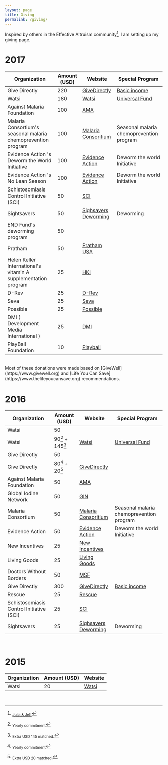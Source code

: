 ```yaml
---
layout: page
title: Giving
permalink: /giving/
---
```


Inspired by others in the Effective Altruism community[^1], I am setting up my giving page.

# 2017

| Organization   | Amount (USD)  | Website  	    | Special Program  |
| -------------  | ------------- |---------------   | ---------------- |
| Give Directly  | 220  		 |[GiveDirectly](http://givedirectly.org)        |  [Basic income](https://www.givedirectly.org/basic-income)  |
| Watsi          | 180           |[Watsi](http://watsi.org) | [Universal Fund](https://watsi.org/universal-fund)|
| Against Malaria Foundation          | 100  		     |  [AMA](https://www.againstmalaria.com/)                |                  |
|Malaria Consortium's seasonal malaria chemoprevention program| 100 | [Malaria Consoritium](http://www.malariaconsortium.org/) | Seasonal malaria chemoprevention program  |
|Evidence Action 's Deworm the World Initiative | 100 | [Evidence Action](https://www.evidenceaction.org/dewormtheworld) | Deworm the world Initiative  |
|Evidence Action 's No Lean Season | 100 | [Evidence Action](https://www.evidenceaction.org/dewormtheworld) | Deworm the world Initiative  |
| Schistosomiasis Control Initiative (SCI)  | 50 	 | [SCI](http://www.imperial.ac.uk/schistosomiasis-control-initiative) | |   
| Sightsavers   | 50  	 | [Sighsavers Deworming](http://www.sightsaversusa.org/) | Deworming |   
|END Fund's deworming program	| 50 | | |
|Pratham  | 50 | [Pratham USA](http://prathamusa.org/) |  |
| Helen Keller International's vitamin A supplementation program	| 25 | [HKI](http://www.hki.org/)| |
| D-Rev | 25 | [D-Rev](http://d-rev.org/) | |
|Seva	| 25 | [Seva](http://www.seva.org/)| |
|Possible|25 | [Possible](https://possiblehealth.org/)| |
|DMI ( Development Media International ) |	25 |  [DMI](http://www.developmentmedia.net/)| |
|PlayBall Foundation	| 10| [Playball](http://playballfoundation.org/) | |

<br/>
Most of these donations were made based on [GiveWell](https://www.givewell.org) and [Life You Can Save](https://www.thelifeyoucansave.org) recommendations.

# 2016 

| Organization   | Amount (USD)  | Website  	    | Special Program  |
| -------------  | ------------- |---------------   | ---------------- |
| Watsi          | 50  		     |                  |                  |
| Watsi          | 90[^2] + 145[^3]		 | [Watsi](http://watsi.org)        | [Universal Fund](https://watsi.org/universal-fund)   |
| Give Directly  | 50  			 |  |                  |  
| Give Directly  | 80[^2] + 20[^4]  	 | [GiveDirectly](http://givedirectly.org) |  |   
| Against Malaria Foundation          | 50  		     |  [AMA](https://www.againstmalaria.com/)                |                  |
| Global Iodine Network         | 50  		     |  [GIN](http://www.ign.org/) |                  |
|Malaria Consortium | 50 | [Malaria Consoritium](http://www.malariaconsortium.org/) | Seasonal malaria chemoprevention program  |
|Evidence Action  | 50 | [Evidence Action](https://www.evidenceaction.org/dewormtheworld) | Deworm the world Initiative  |
|New Incentives  | 25 | [New Incentives](http://www.newincentives.org/) |  |
|Living Goods  | 25 | [Living Goods](https://livinggoods.org) |  |
|Doctors Without Borders  | 50 | [MSF](http://www.doctorswithoutborders.org/) |  |
| Give Directly  | 300  	 | [GiveDirectly](http://givedirectly.org) | [Basic income](https://www.givedirectly.org/basic-income) |   
| Rescue  | 25  	 | [Rescue](https://www.rescue.org/) | |   
| Schistosomiasis Control Initiative (SCI)  | 25  	 | [SCI](http://www.imperial.ac.uk/schistosomiasis-control-initiative) | |   
| Sightsavers   | 25  	 | [Sighsavers Deworming](http://www.sightsaversusa.org/) | Deworming |   


<br/>

# 2015

| Organization   | Amount (USD)  | Website   |
| -------------  | ------------- |-----------|
| Watsi          | 20   		 | [Watsi](http://watsi.org) |


<br/>

[^1]: <sub>[Julia & Jeff](http://www.jefftk.com/donations)</sub>
[^2]: <sub>Yearly commitment</sub>
[^3]: <sub>Extra USD 145 matched.</sub>
[^4]: <sub>Extra USD 20 matched.</sub>

